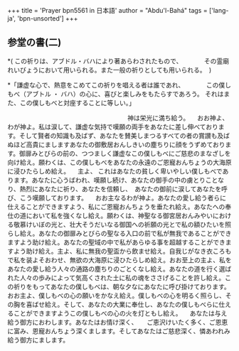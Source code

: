+++
title = 'Prayer bpn5561 in 日本語'
author = "Abdu'l-Bahá"
tags = ['lang-ja', 'bpn-unsorted']
+++
## 参堂の書(二)

*( この祈りは、アブドル・バハにより著あらわされたもので、　　　　その霊廟れいびょうにおいて用いられる。また一般の祈りとしても用いられる。　) 
 
*「謙虚な心で、熱意をこめてこの祈りを唱える者は誰であれ、　　　　この僕しもべ（アブトル   ・   バハ）の心に、喜びと楽しみをもたらすであろう。       それはまた、この僕しもべと対座することに等しい。」　

　　　　　　　　　
　　　　　　　　　　神は栄光に満ち給う。
　おお神よ、わが神よ。私は涙して、謙虚な気持で嘆願の両手をあなたに差し伸べております。そして賢者の知識も及ばず、あなたを賛美しまつるすべての者の賞讃も及ばぬほど高貴にましますあなたの御敷居おんしきいの塵ちりに顔をうずめております。御扉みとびらの前の、つつましく謙虚なこの僕しもべにご慈悲のまなざしを向け給え。願わくは、この僕しもべをあなたの永遠のご恩寵おんちょうの大海原に浸ひたらしめ給え。
　主よ、  これはあなたの貧しく卑いやしい僕しもべであります。あなたに心うばわれ、嘆願し続け、あなたの御手の中の虜とりことなり、熱烈にあなたに祈り、あなたを信頼し、　あなたの御前に涙してあなたを呼び、こう嘆願しております。
　おお主なるわが神よ。あなたの愛し給う者らに仕えることができますよう、私にご恩寵おんちょうを垂たれ給え。あなたへの奉仕の道において私を強くなし給え。願わくは、神聖なる御宮居おんみやいにおける敬慕けいぼの光と、壮大そうだいなる御国への祈願の光とで私の額ひたいを照らし給え。あなたの御扉みとびらの聖なる入口の前で私が無我であることができますよう助け給え。あなたの聖域の中で私があらゆる事を超越することができますよう助け給え。主よ、私に無我の聖盃から飲ませ給え。自我じがなき衣ころもで私を装よそおわせ、無欲の大海原に浸ひたらしめ給え。おお至上の主よ、私をあなたの愛し給う人々の通路の塵ちりのごとくなし給え。あなたの道を行く選ばれた人々の歩みによって気高くされた土に私の魂をささげることを許し給え。この祈りをもってあなたの僕しもべは、朝な夕なにあなたに呼び掛けております。おお主よ、僕しもべの心の願いをかなえ給え。僕しもべの心を明るく照らし、その胸を喜ばせ給え。そして、あなたの大業に奉仕し、あなたの僕しもべらに仕えることができますようこの僕しもべの心の火を灯ともし給え。
　あなたは与え給う御方におわします。あなたはお情け深く、　　ご恵沢けいたく多く、ご恩恵に富み、恩寵おんちょう深くまします。そしてあなたはご慈悲深く、憐あわれみ給う御方にまします。
